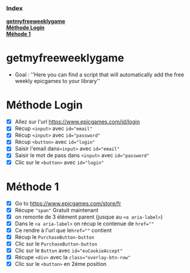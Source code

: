 ### Index
**[getmyfreeweeklygame](https://github.com/qgeffard/getmyfreeweeklygame/blob/master/README.md#getmyfreeweeklygame)**</br>
**[Méthode Login](https://github.com/qgeffard/getmyfreeweeklygame/blob/master/README.md#m%C3%A9thode-login)**</br>
**[Méhode 1](https://github.com/qgeffard/getmyfreeweeklygame/blob/master/README.md#m%C3%A9hode-1)**</br>

# getmyfreeweeklygame
- Goal :
''Here you can find a script that will automatically add the free weekly epicgames to your library''

# Méthode Login
- [x] Allez sur l'url https://www.epicgames.com/id/login
- [x] Récup  `<input>` avec `id="email"`
- [x] Récup  `<input>` avec `id="password"`
- [x] Récup `<button>` avec `id="login"`
- [x] Saisir l'email dans`<input>` avec `id="email"`
- [x] Saisir le mot de pass dans `<input>` avec `id="password"`
- [x] Clic sur le `<button>` avec `id="login"`

# Méthode 1
- [x] Go to https://www.epicgames.com/store/fr
- [x] Récupe `"span"` Gratuit maintenant
- [x] on remonte de 3 élément parent (jusque au `<a aria-label>`)
- [x] Dans le `<a aria-label>` on récup le contenue de `href=""`
- [x] Ce rendre à l'url que le`href=""` contient
- [x] Récup le `PurchaseButton-button`
- [x] Clic sur le `PurchaseButton-button`
- [x] Clic sur le `Button` avec `id="euCookieAccept"`
- [x] Récupe `<div>` avec la `class="overlay-btn-row" `
- [x] Clic sur le `<button>` en 2éme position